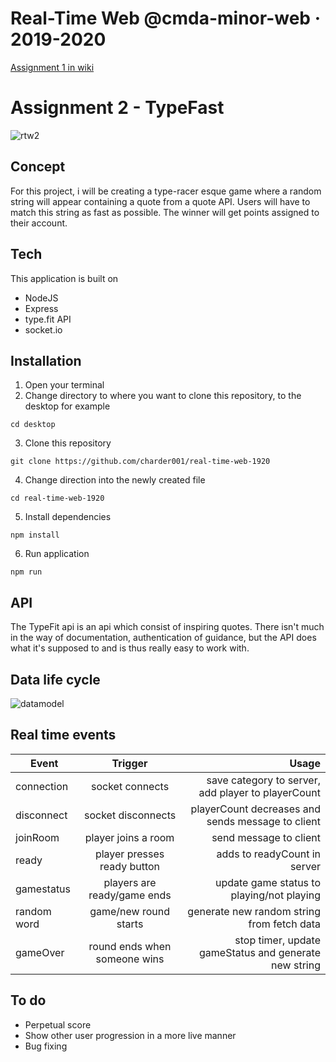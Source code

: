 # Real-Time Web @cmda-minor-web · 2019-2020
[Assignment 1 in wiki](https://github.com/charder001/real-time-web-1920/wiki)

# Assignment 2 - TypeFast
![rtw2](https://user-images.githubusercontent.com/43436118/82026127-98baec00-9692-11ea-8314-847b3704aed4.PNG)


## Concept
For this project, i will be creating a type-racer esque game where a random string will appear containing a quote from a quote API. Users will have to match this string as fast as possible. The winner will get points assigned to their account.

## Tech
This application is built on
* NodeJS
* Express
* type.fit API
* socket.io

## Installation
1. Open your terminal
2. Change directory to where you want to clone this repository, to the desktop for example

`cd desktop` 

3. Clone this repository

`git clone https://github.com/charder001/real-time-web-1920`

4. Change direction into the newly created file

`cd real-time-web-1920`

5. Install dependencies

`npm install`

6. Run application

`npm run`

## API
The TypeFit api is an api which consist of inspiring quotes. There isn't much in the way of documentation, authentication of guidance, but the API does what it's supposed to and is thus really easy to work with.

## Data life cycle
![datamodel](https://user-images.githubusercontent.com/43436118/82027049-f4d24000-9693-11ea-9998-15199d3b0dc9.png)

## Real time events
| Event        | Trigger           | Usage  |
| ------------- |:-------------:| -----:|
| connection   |  socket connects | save category to server, add player to playerCount |
| disconnect      |   socket disconnects    | playerCount decreases and sends message to client |
| joinRoom | player joins a room    | send message to client  |
| ready | player presses ready button    | adds to readyCount in server |
| gamestatus | players are ready/game ends    | update game status to playing/not playing  |
| random word | game/new round starts  | generate new random string from fetch data  |
| gameOver | round ends when someone wins  | stop timer, update gameStatus and generate new string  |


## To do
* Perpetual score
* Show other user progression in a more live manner
* Bug fixing



<!-- Add a link to your live demo in Github Pages 🌐-->

<!-- ☝️ replace this description with a description of your own work -->

<!-- replace the code in the /docs folder with your own, so you can showcase your work with GitHub Pages 🌍 -->

<!-- Add a nice image here at the end of the week, showing off your shiny frontend 📸 -->

<!-- Maybe a table of contents here? 📚 -->

<!-- How about a section that describes how to install this project? 🤓 -->

<!-- ...but how does one use this project? What are its features 🤔 -->

<!-- What external data source is featured in your project and what are its properties 🌠 -->

<!-- This would be a good place for your data life cycle ♻️-->

<!-- Maybe a checklist of done stuff and stuff still on your wishlist? ✅ -->

<!-- How about a license here? 📜  -->

[rubric]: https://docs.google.com/spreadsheets/d/e/2PACX-1vSd1I4ma8R5mtVMyrbp6PA2qEInWiOialK9Fr2orD3afUBqOyvTg_JaQZ6-P4YGURI-eA7PoHT8TRge/pubhtml
